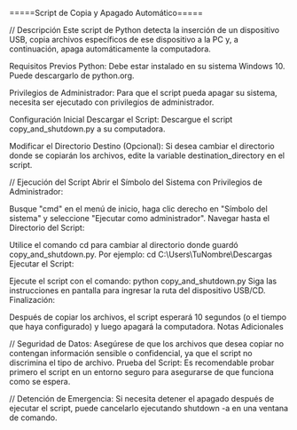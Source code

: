 =====Script de Copia y Apagado Automático=====

//
Descripción
Este script de Python detecta la inserción de un dispositivo USB, copia archivos específicos de ese dispositivo a la PC y, a continuación, apaga automáticamente la computadora.

Requisitos Previos
Python: Debe estar instalado en su sistema Windows 10. Puede descargarlo de python.org.

Privilegios de Administrador: Para que el script pueda apagar su sistema, necesita ser ejecutado con privilegios de administrador.

Configuración Inicial
Descargar el Script: Descargue el script copy_and_shutdown.py a su computadora.

Modificar el Directorio Destino (Opcional): Si desea cambiar el directorio donde se copiarán los archivos, edite la variable destination_directory en el script.


//
Ejecución del Script
Abrir el Símbolo del Sistema con Privilegios de Administrador:

Busque "cmd" en el menú de inicio, haga clic derecho en "Símbolo del sistema" y seleccione "Ejecutar como administrador".
Navegar hasta el Directorio del Script:

Utilice el comando cd para cambiar al directorio donde guardó copy_and_shutdown.py.
Por ejemplo: cd C:\Users\TuNombre\Descargas
Ejecutar el Script:

Ejecute el script con el comando: python copy_and_shutdown.py
Siga las instrucciones en pantalla para ingresar la ruta del dispositivo USB/CD.
Finalización:

Después de copiar los archivos, el script esperará 10 segundos (o el tiempo que haya configurado) y luego apagará la computadora.
Notas Adicionales


//
Seguridad de Datos: Asegúrese de que los archivos que desea copiar no contengan información sensible o confidencial, ya que el script no discrimina el tipo de archivo.
Prueba del Script: Es recomendable probar primero el script en un entorno seguro para asegurarse de que funciona como se espera.


//
Detención de Emergencia: Si necesita detener el apagado después de ejecutar el script, puede cancelarlo ejecutando shutdown -a en una ventana de comando.